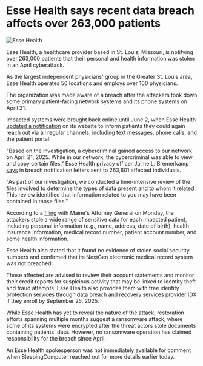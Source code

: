 # Esse Health says recent data breach affects over 263,000 patients

![Esse Health](https://www.bleepstatic.com/content/hl-images/2024/02/08/hospital~2.jpg)

Esse Health, a healthcare provider based in St. Louis, Missouri, is notifying over 263,000 patients that their personal and health information was stolen in an April cyberattack.

As the largest independent physicians' group in the Greater St. Louis area, Esse Health operates 50 locations and employs over 100 physicians.

The organization was made aware of a breach after the attackers took down some primary patient-facing network systems and its phone systems on April 21.

Impacted systems were brought back online until June 2, when Esse Health [updated a notification](https://www.essehealth.com/network-updates/) on its website to inform patients they could again reach out via all regular channels, including text messages, phone calls, and the patient portal.

"Based on the investigation, a cybercriminal gained access to our network on April 21, 2025\. While in our network, the cybercriminal was able to view and copy certain files," Esse Health privacy officer Jaime L. Bremerkamp [says](https://legacy.www.documentcloud.org/documents/25987052-esse-health-consumer-notice-templates/) in breach notification letters sent to 263,601 affected individuals.

"As part of our investigation, we conducted a time-intensive review of the files involved to determine the types of data present and to whom it related. This review identified that information related to you may have been contained in those files."

According to a [filing](https://www.maine.gov/agviewer/content/ag/985235c7-cb95-4be2-8792-a1252b4f8318/2374dd24-9fb6-41bf-ab1f-ce11920ffeb3.html) with Maine's Attorney General on Monday, the attackers stole a wide range of sensitive data for each impacted patient, including personal information (e.g., name, address, date of birth), health insurance information, medical record number, patient account number, and some health information.

Esse Health also stated that it found no evidence of stolen social security numbers and confirmed that its NextGen electronic medical record system was not breached.

Those affected are advised to review their account statements and monitor their credit reports for suspicious activity that may be linked to identity theft and fraud attempts. Esse Health also provides them with free identity protection services through data breach and recovery services provider IDX if they enroll by September 25, 2025.

While Esse Health has yet to reveal the nature of the attack, restoration efforts spanning multiple months suggest a ransomware attack, where some of its systems were encrypted after the threat actors stole documents containing patients' data. However, no ransomware operation has claimed responsibility for the breach since April.

An Esse Health spokesperson was not immediately available for comment when BleepingComputer reached out for more details earlier today.